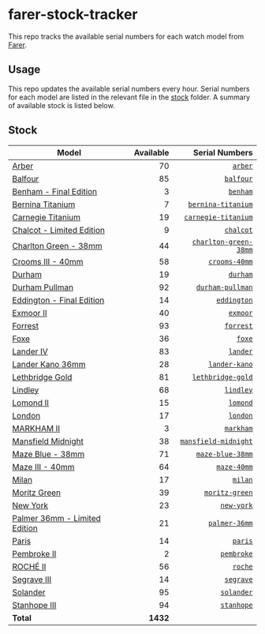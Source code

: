 # farer-stock-tracker

This repo tracks the available serial numbers for each watch model from [Farer](https://farer.com).

## Usage

This repo updates the available serial numbers every hour. Serial numbers for each model are listed in the relevant file in the [stock](./stock) folder. A summary of available stock is listed below.

## Stock

| Model | Available | Serial Numbers |
| ----- | --------: | -------------: |
| [Arber](https://usd.farer.com/products/arber) | 70 | [`arber`](./stock/arber) |
| [Balfour](https://usd.farer.com/products/balfour) | 85 | [`balfour`](./stock/balfour) |
| [Benham - Final Edition](https://usd.farer.com/products/benham) | 3 | [`benham`](./stock/benham) |
| [Bernina Titanium](https://usd.farer.com/products/bernina-titanium) | 7 | [`bernina-titanium`](./stock/bernina-titanium) |
| [Carnegie Titanium](https://usd.farer.com/products/carnegie-titanium) | 19 | [`carnegie-titanium`](./stock/carnegie-titanium) |
| [Chalcot - Limited Edition](https://usd.farer.com/products/chalcot) | 9 | [`chalcot`](./stock/chalcot) |
| [Charlton Green - 38mm](https://usd.farer.com/products/charlton-green-38mm) | 44 | [`charlton-green-38mm`](./stock/charlton-green-38mm) |
| [Crooms III - 40mm](https://usd.farer.com/products/crooms-40mm) | 58 | [`crooms-40mm`](./stock/crooms-40mm) |
| [Durham](https://usd.farer.com/products/durham) | 19 | [`durham`](./stock/durham) |
| [Durham Pullman](https://usd.farer.com/products/durham-pullman) | 92 | [`durham-pullman`](./stock/durham-pullman) |
| [Eddington - Final Edition](https://usd.farer.com/products/eddington) | 14 | [`eddington`](./stock/eddington) |
| [Exmoor II](https://usd.farer.com/products/exmoor) | 40 | [`exmoor`](./stock/exmoor) |
| [Forrest](https://usd.farer.com/products/forrest) | 93 | [`forrest`](./stock/forrest) |
| [Foxe](https://usd.farer.com/products/foxe) | 36 | [`foxe`](./stock/foxe) |
| [Lander IV](https://usd.farer.com/products/lander) | 83 | [`lander`](./stock/lander) |
| [Lander Kano 36mm](https://usd.farer.com/products/lander-kano) | 28 | [`lander-kano`](./stock/lander-kano) |
| [Lethbridge Gold](https://usd.farer.com/products/lethbridge-gold) | 81 | [`lethbridge-gold`](./stock/lethbridge-gold) |
| [Lindley](https://usd.farer.com/products/lindley) | 68 | [`lindley`](./stock/lindley) |
| [Lomond II](https://usd.farer.com/products/lomond) | 15 | [`lomond`](./stock/lomond) |
| [London](https://usd.farer.com/products/london) | 17 | [`london`](./stock/london) |
| [MARKHAM II](https://usd.farer.com/products/markham) | 3 | [`markham`](./stock/markham) |
| [Mansfield Midnight](https://usd.farer.com/products/mansfield-midnight) | 38 | [`mansfield-midnight`](./stock/mansfield-midnight) |
| [Maze Blue - 38mm](https://usd.farer.com/products/maze-blue-38mm) | 71 | [`maze-blue-38mm`](./stock/maze-blue-38mm) |
| [Maze III - 40mm](https://usd.farer.com/products/maze-40mm) | 64 | [`maze-40mm`](./stock/maze-40mm) |
| [Milan](https://usd.farer.com/products/milan) | 17 | [`milan`](./stock/milan) |
| [Moritz Green](https://usd.farer.com/products/moritz-green) | 39 | [`moritz-green`](./stock/moritz-green) |
| [New York](https://usd.farer.com/products/new-york) | 23 | [`new-york`](./stock/new-york) |
| [Palmer 36mm - Limited Edition](https://usd.farer.com/products/palmer-36mm) | 21 | [`palmer-36mm`](./stock/palmer-36mm) |
| [Paris](https://usd.farer.com/products/paris) | 14 | [`paris`](./stock/paris) |
| [Pembroke II](https://usd.farer.com/products/pembroke) | 2 | [`pembroke`](./stock/pembroke) |
| [ROCHÉ II](https://usd.farer.com/products/roche) | 56 | [`roche`](./stock/roche) |
| [Segrave III](https://usd.farer.com/products/segrave) | 14 | [`segrave`](./stock/segrave) |
| [Solander](https://usd.farer.com/products/solander) | 95 | [`solander`](./stock/solander) |
| [Stanhope III](https://usd.farer.com/products/stanhope) | 94 | [`stanhope`](./stock/stanhope) |
| **Total** | **1432** | |
